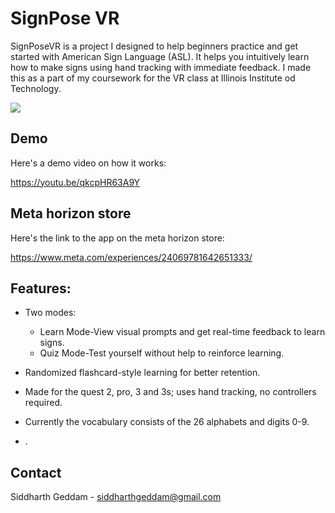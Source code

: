 
# SignPose VR

SignPoseVR is a project I designed to help beginners practice and get started with American Sign Language (ASL). It helps you intuitively learn how to make signs using hand tracking with immediate feedback. I made this as a part of my coursework for the VR class at Illinois Institute od Technology.

![](https://raw.githubusercontent.com/Somanyloopholes/SignPoseVR/main/demoGIF.gif)

## Demo

Here's a demo video on how it works:

https://youtu.be/qkcpHR63A9Y 

## Meta horizon store

Here's the link to the app on the meta horizon store:

https://www.meta.com/experiences/24069781642651333/

 ## Features:

- Two modes:
    * Learn Mode-View visual prompts and get real-time feedback to learn signs.
    * Quiz Mode-Test yourself without help to reinforce learning.

- Randomized flashcard-style learning for better retention.

- Made for the quest 2, pro, 3 and 3s; uses hand tracking, no controllers required.

- Currently the vocabulary consists of the 26 alphabets and digits 0-9.

- .

## Contact

Siddharth Geddam - siddharthgeddam@gmail.com
